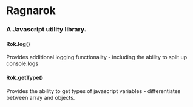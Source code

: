 # Ragnarok
### A Javascript utility library.

#### Rok.log()
Provides additional logging functionality - including the ability to split up console.logs

#### Rok.getType()
Provides the ability to get types of javascript variables - differentiates between array and objects.